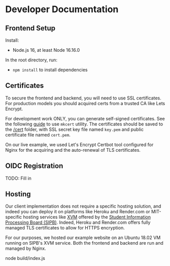 # Developer Documentation

## Frontend Setup

Install:

* Node.js 16, at least Node 16.16.0

In the root directory, run:

* `npm install` to install dependencies

## Certificates

To secure the frontend and backend, you will need to use SSL certificates. For production models you should acquired certs from a trusted CA like Lets Encrypt.

For development work ONLY, you can generate self-signed certificates. See the following [guide](https://www.makeuseof.com/create-react-app-ssl-https/) to use `mkcert` utility. The certificates should be saved to the [/cert](/cert/) folder, with SSL secret key file named `key.pem` and public certificate file named `cert.pem`.

On our live example, we used Let's Encrypt Certbot tool configured for Nginx for the acquiring and the auto-renewal of TLS certificates.
## OIDC Registration

TODO: Fill in

## Hosting

Our client implementation does not require a specific hosting solution, and indeed you can deploy it on platforms like Heroku and Render.com or MIT-specific hosting services like [XVM](XVM.mit.edu) offered by the [Student Information Processing Board (SIPB)](https://sipb.mit.edu/). Indeed, Heroku and Render.com offers fully managed TLS certificates to allow for HTTPS encryption.

For our purposes, we hosted our example website on an Ubuntu 18.02 VM running on SIPB's XVM service. Both the frontend and backend are run and managed by Nginx.

node build/index.js